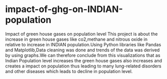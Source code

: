 # impact-of-ghg-on-INDIAN-population
Impact of green house gases on population level
This project is about the increase in green house gases like co2,methane and nitrous oxide in relative to increase in INDIAN population.Using Python libraries like Pandas and Matplotlib,Data cleaning was done and trends of the data was derived by using graphs.We can therefore conclude from this visualizations  that as Indian Population level increases the green house gases also increases and creates a impact on population thus leading to many lung-related disorders and other diseases which leads to  decline in population level.
